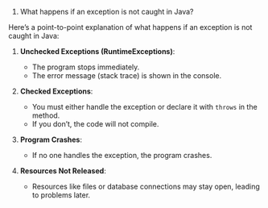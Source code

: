 1. What happens if an exception is not caught in Java?

Here’s a point-to-point explanation of what happens if an exception is not caught in Java:

1. **Unchecked Exceptions (RuntimeExceptions)**:
    - The program stops immediately.
    - The error message (stack trace) is shown in the console.

2. **Checked Exceptions**:
    - You must either handle the exception or declare it with `throws` in the method.
    - If you don’t, the code will not compile.

3. **Program Crashes**:
    - If no one handles the exception, the program crashes.

4. **Resources Not Released**:
    - Resources like files or database connections may stay open, leading to problems later.


